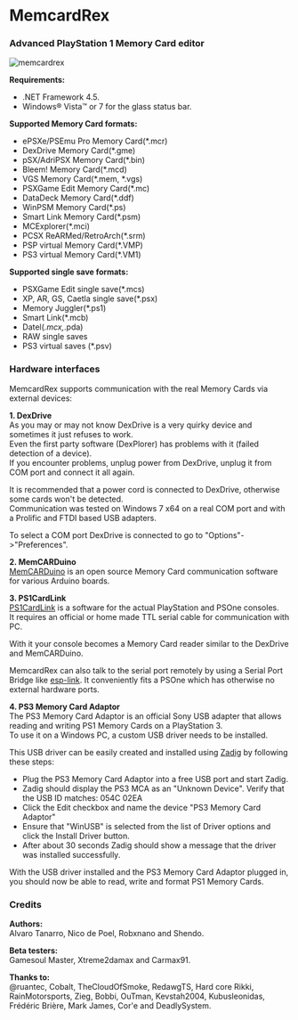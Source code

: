 # MemcardRex
### Advanced PlayStation 1 Memory Card editor
![memcardrex](https://cloud.githubusercontent.com/assets/8411572/25514938/21160ed8-2be1-11e7-9848-e086a5ac5859.png)

<b>Requirements:</b>
* .NET Framework 4.5.
* Windows® Vista™ or 7 for the glass status bar.

<b>Supported Memory Card formats:</b>
* ePSXe/PSEmu Pro Memory Card(*.mcr)
* DexDrive Memory Card(*.gme)
* pSX/AdriPSX Memory Card(*.bin)
* Bleem! Memory Card(*.mcd)
* VGS Memory Card(*.mem, *.vgs)
* PSXGame Edit Memory Card(*.mc)
* DataDeck Memory Card(*.ddf)
* WinPSM Memory Card(*.ps)
* Smart Link Memory Card(*.psm)
* MCExplorer(*.mci)
* PCSX ReARMed/RetroArch(*.srm)
* PSP virtual Memory Card(*.VMP)
* PS3 virtual Memory Card(*.VM1)

<b>Supported single save formats:</b>
* PSXGame Edit single save(*.mcs)
* XP, AR, GS, Caetla single save(*.psx)
* Memory Juggler(*.ps1)
* Smart Link(*.mcb)
* Datel(*.mcx,*.pda)
* RAW single saves
* PS3 virtual saves (*.psv)

### Hardware interfaces
MemcardRex supports communication with the real Memory Cards via external devices:

<b>1. DexDrive</b>
<br>As you may or may not know DexDrive is a very quirky device and sometimes it just refuses to work.
<br>Even the first party software (DexPlorer) has problems with it (failed detection of a device).
<br>If you encounter problems, unplug power from DexDrive, unplug it from COM port and connect it all again.

It is recommended that a power cord is connected to DexDrive, otherwise some cards won't be detected.
<br>Communication was tested on Windows 7 x64 on a real COM port and with a Prolific and FTDI based USB adapters.

To select a COM port DexDrive is connected to go to "Options"->"Preferences".

<b>2. MemCARDuino</b>
<br>[MemCARDuino](https://github.com/ShendoXT/memcarduino) is an open source Memory Card communication software for various Arduino boards.

<b>3. PS1CardLink</b>
<br>[PS1CardLink](https://github.com/ShendoXT/ps1cardlink) is a software for the actual PlayStation and PSOne consoles.
<br>It requires an official or home made TTL serial cable for communication with PC.

With it your console becomes a Memory Card reader similar to the DexDrive and MemCARDuino.

MemcardRex can also talk to the serial port remotely by using a Serial Port Bridge like [esp-link](https://github.com/jeelabs/esp-link).
It conveniently fits a PSOne which has otherwise no external hardware ports.

<b>4. PS3 Memory Card Adaptor</b>
<br>The PS3 Memory Card Adaptor is an official Sony USB adapter that allows reading and writing PS1 Memory Cards on a PlayStation 3.
<br>To use it on a Windows PC, a custom USB driver needs to be installed.
 
This USB driver can be easily created and installed using [Zadig](https://zadig.akeo.ie) by following these steps:
* Plug the PS3 Memory Card Adaptor into a free USB port and start Zadig.
* Zadig should display the PS3 MCA as an "Unknown Device". Verify that the USB ID matches: 054C 02EA
* Click the Edit checkbox and name the device "PS3 Memory Card Adaptor"
* Ensure that "WinUSB" is selected from the list of Driver options and click the Install Driver button.
* After about 30 seconds Zadig should show a message that the driver was installed successfully.

With the USB driver installed and the PS3 Memory Card Adaptor plugged in, you should now be able to read, write and format PS1 Memory Cards.

### Credits
<b>Authors:</b>
<br>Alvaro Tanarro, Nico de Poel, Robxnano and Shendo.

<b>Beta testers:</b>
<br>Gamesoul Master, Xtreme2damax and Carmax91.

<b>Thanks to:</b>
<br>@ruantec, Cobalt, TheCloudOfSmoke, RedawgTS, Hard core Rikki, RainMotorsports, Zieg, Bobbi, OuTman, Kevstah2004,  Kubusleonidas, Frédéric Brière, Mark James, Cor'e and DeadlySystem.
